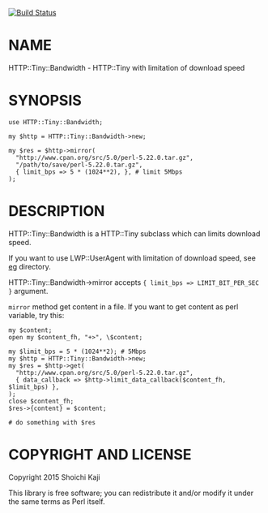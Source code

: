 [![Build Status](https://travis-ci.org/shoichikaji/HTTP-Tiny-Bandwidth.svg?branch=master)](https://travis-ci.org/shoichikaji/HTTP-Tiny-Bandwidth)

# NAME

HTTP::Tiny::Bandwidth - HTTP::Tiny with limitation of download speed

# SYNOPSIS

    use HTTP::Tiny::Bandwidth;

    my $http = HTTP::Tiny::Bandwidth->new;

    my $res = $http->mirror(
      "http://www.cpan.org/src/5.0/perl-5.22.0.tar.gz",
      "/path/to/save/perl-5.22.0.tar.gz",
      { limit_bps => 5 * (1024**2), }, # limit 5Mbps
    );

# DESCRIPTION

HTTP::Tiny::Bandwidth is a HTTP::Tiny subclass which can limits download speed.

If you want to use LWP::UserAgent with limitation of download speed,
see [eg](https://github.com/shoichikaji/HTTP-Tiny-Bandwidth/tree/master/eg) directory.

HTTP::Tiny::Bandwidth->mirror accepts `{ limit_bps => LIMIT_BIT_PER_SEC }` argument.

`mirror` method get content in a file.
If you want to get content as perl variable, try this:

    my $content;
    open my $content_fh, "+>", \$content;

    my $limit_bps = 5 * (1024**2); # 5Mbps
    my $http = HTTP::Tiny::Bandwidth->new;
    my $res = $http->get(
      "http://www.cpan.org/src/5.0/perl-5.22.0.tar.gz",
      { data_callback => $http->limit_data_callback($content_fh, $limit_bps) },
    );
    close $content_fh;
    $res->{content} = $content;

    # do something with $res

# COPYRIGHT AND LICENSE

Copyright 2015 Shoichi Kaji

This library is free software; you can redistribute it and/or modify
it under the same terms as Perl itself.
